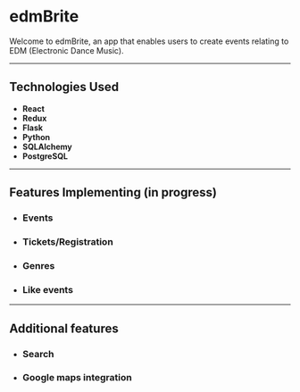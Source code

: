 # edmBrite

Welcome to edmBrite, an app that enables users to create events relating to EDM (Electronic Dance Music).
<hr>

## Technologies Used
- **React**
- **Redux**
- **Flask**
- **Python**
- **SQLAlchemy**
- **PostgreSQL**

<hr>

## Features Implementing (in progress)

- ### Events
- ### Tickets/Registration
- ### Genres
- ### Like events
<hr>

## Additional features
- ### Search
- ### Google maps integration
